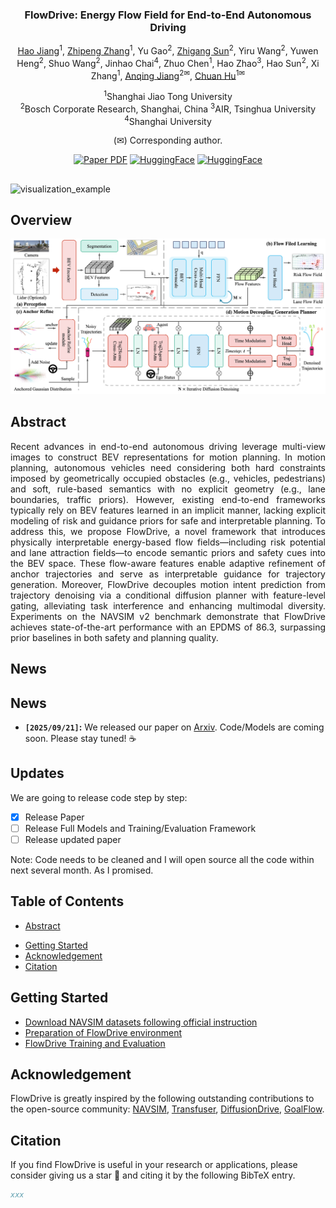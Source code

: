 <div align="center">
<h3>FlowDrive: Energy Flow Field for End-to-End Autonomous Driving</h3>

[Hao Jiang](https://github.com/Sunstroperao)<sup>1</sup>, [Zhipeng Zhang](https://scholar.google.com/citations?hl=zh-CN&user=7Ws0QHYAAAAJ)<sup>1</sup>, Yu Gao<sup>2</sup>, [Zhigang Sun](https://github.com/SunZhigang7)<sup>2</sup>, Yiru Wang<sup>2</sup>, Yuwen Heng<sup>2</sup>, Shuo Wang<sup>2</sup>, Jinhao Chai<sup>4</sup>, Zhuo Chen<sup>1</sup>, Hao Zhao<sup>3</sup>, Hao Sun<sup>2</sup>, Xi Zhang<sup>1</sup>, [Anqing Jiang](https://github.com/PeterJaq)<sup>2✉</sup>, [Chuan Hu](https://scholar.google.com/citations?hl=zh-CN&user=xRgru9YAAAAJ)<sup>1✉</sup>

<sup>1</sup>Shanghai Jiao Tong University  
<sup>2</sup>Bosch Corporate Research, Shanghai, China
<sup>3</sup>AIR, Tsinghua University
<sup>4</sup>Shanghai University

(✉) Corresponding author.  


<a href="https://arxiv.org/abs/{}"><img src='https://img.shields.io/badge/Paper-FlowDrive-blue?logo=arxiv' alt='Paper PDF'></a>
<a href="https://github.com/IRL-VLA/{}"><img src='https://img.shields.io/badge/%E2%9C%A8Weights-FlowDrive-red' alt='HuggingFace'></a>
<a href="https://astrixdrive.github.io/FlowDrive.github.io/"><img src='https://img.shields.io/badge/ProjectPage-FlowDrive-green?logo=githubpages' alt='HuggingFace'></a>
<!-- <a href="https://ieeexplore.ieee.org/document/10592819"><img src='https://img.shields.io/badge/arXiv-SemanticFormer-blue' alt='Paper PDF'></a>
<a href="https://www.arxiv.org/pdf/2508.01778"><img src='https://img.shields.io/badge/Datasets-MaplessQCNet-red' alt='Datasets'></a>
<a href="https://www.arxiv.org/pdf/2508.01778"><img src='https://img.shields.io/badge/Datasets-Sparse4D-green' alt='Datasets'></a> -->

</div>

## 

![visualization_example](assets/example.gif)


## Overview

![framework](assets/framework.png)

## Abstract         
<div align="justify">
Recent advances in end-to-end autonomous driving leverage multi-view images to construct BEV representations for motion planning. In motion planning, autonomous vehicles need considering both hard constraints imposed by geometrically occupied obstacles (e.g., vehicles,  pedestrians) and soft, rule-based semantics with no explicit geometry (e.g., lane boundaries, traffic priors).  However, existing end-to-end frameworks typically rely on BEV features learned in an implicit manner, lacking explicit modeling of risk and guidance priors for safe and interpretable planning. To address this, we propose FlowDrive, a novel framework that introduces physically interpretable energy-based flow fields—including risk potential and lane attraction fields—to encode semantic priors and safety cues into the BEV space. These flow-aware features enable adaptive refinement of anchor trajectories and serve as interpretable guidance for trajectory generation. Moreover, FlowDrive decouples motion intent prediction from trajectory denoising via a conditional diffusion planner with feature-level gating, alleviating task interference and enhancing multimodal diversity. Experiments on the NAVSIM v2 benchmark demonstrate that FlowDrive achieves state-of-the-art performance with an EPDMS of 86.3, surpassing prior baselines in both safety and planning quality.
</div>


## News
## News
<!-- * **` Aug. 24th, 2025`:** We have released all driving pretraining QA, including 12 driving datasets and our own annotated NavSim data. We have rewritten the scoring, filtering, and evaluation for open-source data. If it’s helpful to you, feel free to star and cite our work! 🚗💨
* **` Aug. 21th, 2025`:** We release the initial version of code and weight on NAVSIM, along with documentation and training/evaluation scripts. We will also update our new revision of the paper and the pretraining datasets later this month or next month. Please stay tuned! ☕️ -->
* **`[2025/09/21]`:** We released our paper on [Arxiv](https://arxiv.org/abs/{}). Code/Models are coming soon. Please stay tuned! ☕️


## Updates
We are going to release code step by step:
- [x] Release Paper  
- [ ] Release Full Models and Training/Evaluation Framework   
- [ ] Release updated paper

Note: Code needs to be cleaned and I will open source all the code within next several month. As I promised.

## Table of Contents
- [Abstract](#Abstract)
<!-- - [Qualitative Results on NAVSIM Navtest](#qualitative-results-on-navsim-navtest) -->
- [Getting Started](#getting-started)
- [Acknowledgement](#acknowledgement)
- [Citation](#citation)



## Getting Started
- [Download NAVSIM datasets following official instruction](https://github.com/autonomousvision/navsim/blob/main/docs/install.md)
- [Preparation of FlowDrive environment](docs/install.md)
- [FlowDrive Training and Evaluation](docs/train_eval.md)



## Acknowledgement

FlowDrive is greatly inspired by the following outstanding contributions to the open-source community: [NAVSIM](https://github.com/autonomousvision/navsim), [Transfuser](https://github.com/autonomousvision/transfuser), [DiffusionDrive](https://github.com/hustvl/DiffusionDrive), [GoalFlow](https://github.com/YvanYin/GoalFlow).

## Citation

If you find FlowDrive is useful in your research or applications, please consider giving us a star 🌟 and citing it by the following BibTeX entry.

```bibtex
xxx
```


